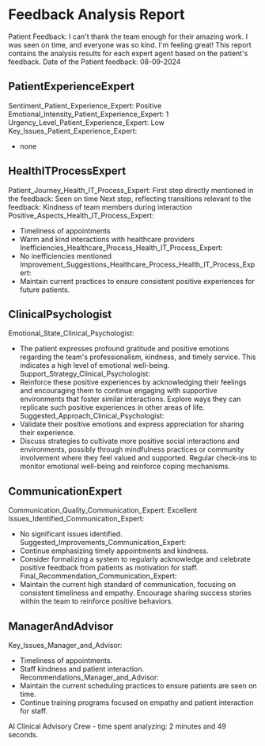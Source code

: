 # Feedback Analysis Report
Patient Feedback: I can't thank the team enough for their amazing work. I was seen on time, and everyone was so kind. I'm feeling great!
This report contains the analysis results for each expert agent based on the patient's feedback.
Date of the Patient feedback: 08-09-2024
## PatientExperienceExpert
Sentiment_Patient_Experience_Expert: Positive
Emotional_Intensity_Patient_Experience_Expert: 1
Urgency_Level_Patient_Experience_Expert: Low
Key_Issues_Patient_Experience_Expert:
- none
## HealthITProcessExpert
Patient_Journey_Health_IT_Process_Expert:
First step directly mentioned in the feedback: Seen on time
Next step, reflecting transitions relevant to the feedback: Kindness of team members during interaction
Positive_Aspects_Health_IT_Process_Expert:
- Timeliness of appointments
- Warm and kind interactions with healthcare providers
Inefficiencies_Healthcare_Process_Health_IT_Process_Expert:
- No inefficiencies mentioned
Improvement_Suggestions_Healthcare_Process_Health_IT_Process_Expert:
- Maintain current practices to ensure consistent positive experiences for future patients.
## ClinicalPsychologist
Emotional_State_Clinical_Psychologist:
- The patient expresses profound gratitude and positive emotions regarding the team's professionalism, kindness, and timely service. This indicates a high level of emotional well-being.
Support_Strategy_Clinical_Psychologist:
- Reinforce these positive experiences by acknowledging their feelings and encouraging them to continue engaging with supportive environments that foster similar interactions. Explore ways they can replicate such positive experiences in other areas of life.
Suggested_Approach_Clinical_Psychologist:
- Validate their positive emotions and express appreciation for sharing their experience.
- Discuss strategies to cultivate more positive social interactions and environments, possibly through mindfulness practices or community involvement where they feel valued and supported. Regular check-ins to monitor emotional well-being and reinforce coping mechanisms.
## CommunicationExpert
Communication_Quality_Communication_Expert: Excellent
Issues_Identified_Communication_Expert:
- No significant issues identified.
Suggested_Improvements_Communication_Expert:
- Continue emphasizing timely appointments and kindness.
- Consider formalizing a system to regularly acknowledge and celebrate positive feedback from patients as motivation for staff.
Final_Recommendation_Communication_Expert:
- Maintain the current high standard of communication, focusing on consistent timeliness and empathy. Encourage sharing success stories within the team to reinforce positive behaviors.
## ManagerAndAdvisor
Key_Issues_Manager_and_Advisor:
- Timeliness of appointments.
- Staff kindness and patient interaction.
Recommendations_Manager_and_Advisor:
- Maintain the current scheduling practices to ensure patients are seen on time.
- Continue training programs focused on empathy and patient interaction for staff.

AI Clinical Advisory Crew - time spent analyzing: 2 minutes and 49 seconds.
